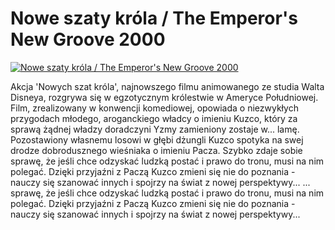Nowe szaty króla / The Emperor's New Groove 2000 
=============
[![Nowe szaty króla / The Emperor's New Groove 2000 ](http://vidos.pl/images/player.gif)](http://vidos.pl/nowe-szaty-krola-the-emperor-s-new-groove-2000)

 Akcja 'Nowych szat króla', najnowszego filmu animowanego ze studia Walta Disneya, rozgrywa się w egzotycznym królestwie w Ameryce Południowej. Film, zrealizowany w konwencji komediowej, opowiada o niezwykłych przygodach młodego, aroganckiego władcy o imieniu Kuzco, który za sprawą żądnej władzy doradczyni Yzmy zamieniony zostaje w... lamę. Pozostawiony własnemu losowi w głębi dżungli Kuzco spotyka na swej drodze dobrodusznego wieśniaka o imieniu Pacza. Szybko zdaje sobie sprawę, że jeśli chce odzyskać ludzką postać i prawo do tronu, musi na nim polegać. Dzięki przyjaźni z Paczą Kuzco zmieni się nie do poznania - nauczy się szanować innych i spojrzy na świat z nowej perspektywy...   ... sprawę, że jeśli chce odzyskać ludzką postać i prawo do tronu, musi na nim polegać. Dzięki przyjaźni z Paczą Kuzco zmieni się nie do poznania - nauczy się szanować innych i spojrzy na świat z nowej perspektywy...
